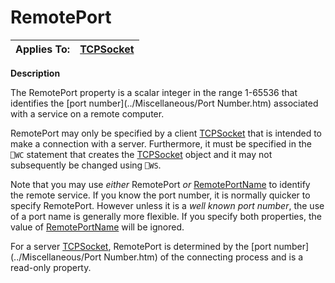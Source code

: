 




<h1 class="heading"><span class="name">RemotePort</span></h1>

| Applies To: | [TCPSocket](./tcpsocket.md) |
| --- | ---  |


**Description**


The RemotePort property is a scalar integer in the range 1-65536 that identifies the [port number](../Miscellaneous/Port Number.htm) associated with a service on a remote computer.


RemotePort may only be specified by a client [TCPSocket](./tcpsocket.md) that is intended to make a connection with a server. Furthermore, it must be specified in the `⎕WC` statement that creates the [TCPSocket](./tcpsocket.md) object and it may not subsequently be changed using `⎕WS`.


Note that you may use *either* RemotePort *or* [RemotePortName](remoteportname.md) to identify the remote service. If you know the port number, it is normally quicker to specify RemotePort. However unless it is a *well known port number*, the use of a port name is generally more flexible. If you specify both properties, the value of [RemotePortName](remoteportname.md) will be ignored.


For a server [TCPSocket](./tcpsocket.md), RemotePort is determined by the [port number](../Miscellaneous/Port Number.htm) of the connecting process and is a read-only property.




